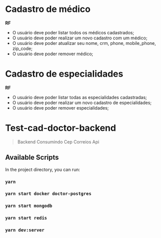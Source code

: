 # Cadastro de médico

**RF**

- O usuário deve poder listar todos os médicos cadastrados;
- O usuário deve poder realizar um novo cadastro com um médico;
- O usuário deve poder atualizar seu nome, crm, phone, mobile_phone, zip_code;
- O usuário deve poder remover médico;


# Cadastro de especialidades
**RF**

- O usuário deve poder listar todas as especialidades cadastradas;
- O usuário deve poder realizar um novo cadastro de especialidades;
- O usuário deve poder remover especialidades;

# Test-cad-doctor-backend

> Backend Consumindo  Cep Correios Api


## Available Scripts

In the project directory, you can run:

### `yarn`

### `yarn start docker doctor-postgres`
### `yarn start mongodb`
### `yarn start redis`

### `yarn dev:server`


